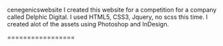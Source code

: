 cenegenicswebsite
I created this website for a competition for a company called Delphic Digital. I used HTML5, CSS3, Jquery, no scss this time. I created alot of the assets using Photoshop and InDesign. 

=================
